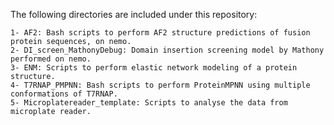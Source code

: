 The following directories are included under this repository:

	1- AF2: Bash scripts to perform AF2 structure predictions of fusion protein sequences, on nemo.
 	2- DI_screen_MathonyDebug: Domain insertion screening model by Mathony performed on nemo. 
	3- ENM: Scripts to perform elastic network modeling of a protein structure.
	4- T7RNAP_PMPNN: Bash scripts to perform ProteinMPNN using multiple conformations of T7RNAP.
	5- Microplatereader_template: Scripts to analyse the data from microplate reader. 
